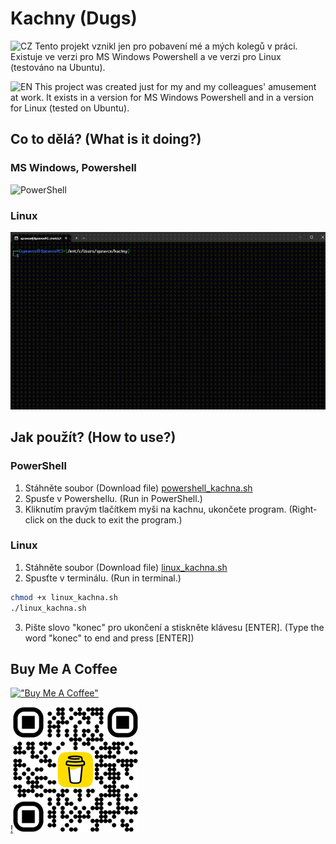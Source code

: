 
# Kachny (Dugs)

![CZ](https://img.shields.io/badge/lang-cs-green.svg)
Tento projekt vznikl jen pro pobavení mé a mých kolegů v práci. Existuje ve verzi pro MS Windows Powershell a ve verzi pro Linux (testováno na Ubuntu).

![EN](https://img.shields.io/badge/lang-en-red.svg)
This project was created just for my and my colleagues' amusement at work. It exists in a version for MS Windows Powershell and in a version for Linux (tested on Ubuntu).

## Co to dělá? (What is it doing?)

### MS Windows, Powershell

![PowerShell](https://github.com/vlapri/Kachny/blob/main/powershell_kachna_video.gif)


### Linux

![PowerShell](https://github.com/vlapri/Kachny/blob/main/linux_kachna_video.gif)


## Jak použít? (How to use?)

### PowerShell

1. Stáhněte soubor (Download file) [powershell_kachna.sh](./powershell_kachna.sh?raw=true)
2. Spusťe v Powershellu. (Run in PowerShell.)
3. Kliknutím pravým tlačítkem myši na kachnu, ukončete program. (Right-click on the duck to exit the program.)


### Linux

1. Stáhněte soubor (Download file) [linux_kachna.sh](./linux_kachna.sh?raw=true)
2. Spusťte v terminálu. (Run in terminal.)
```bash
chmod +x linux_kachna.sh
./linux_kachna.sh
```
3. Pište slovo "konec" pro ukončení a stiskněte klávesu [ENTER]. (Type the word "konec" to end and press [ENTER])


## Buy Me A Coffee
   
[!["Buy Me A Coffee"](https://www.buymeacoffee.com/assets/img/custom_images/orange_img.png)](https://www.buymeacoffee.com/vlapri)

[!<img src="https://github.com/vlapri/Kachny/blob/main/coffee_qr.png" width="200">](https://www.buymeacoffee.com/vlapri)
